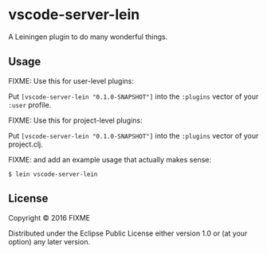# vscode-server-lein

A Leiningen plugin to do many wonderful things.

## Usage

FIXME: Use this for user-level plugins:

Put `[vscode-server-lein "0.1.0-SNAPSHOT"]` into the `:plugins` vector of your `:user`
profile.

FIXME: Use this for project-level plugins:

Put `[vscode-server-lein "0.1.0-SNAPSHOT"]` into the `:plugins` vector of your project.clj.

FIXME: and add an example usage that actually makes sense:

    $ lein vscode-server-lein

## License

Copyright © 2016 FIXME

Distributed under the Eclipse Public License either version 1.0 or (at
your option) any later version.
